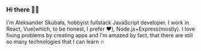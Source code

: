 ### Hi there 👋🤟

I'm Aleksander Skubała, hobbyist fullstack JavaScript developer. I work in React, Vue(which, to be honest, I prefer ❤️), Node.js+Express(mostly). I love fixing problems by creating apps and I'm amazed by fact, that there are still so many technologies that I can learn 🔥

